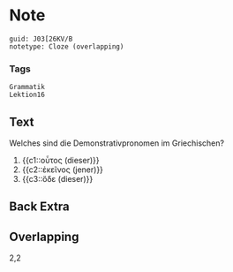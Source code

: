 # Note
```
guid: J03[26KV/B
notetype: Cloze (overlapping)
```

### Tags
```
Grammatik
Lektion16
```

## Text
Welches sind die Demonstrativpronomen im Griechischen?
<ol><li>{{c1::οὗτος (dieser)}}
</li><li>{{c2::ἐκεῖνος (jener)}}
</li><li>{{c3::ὅδε (dieser)}}</li></ol>

## Back Extra


## Overlapping
2,2
